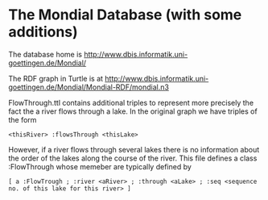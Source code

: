 # The Mondial Database (with some additions)

The database home is http://www.dbis.informatik.uni-goettingen.de/Mondial/

The RDF graph in Turtle is at http://www.dbis.informatik.uni-goettingen.de/Mondial/Mondial-RDF/mondial.n3

FlowThrough.ttl contains additional triples to represent more precisely the fact the a river flows through a lake. In the original graph we have triples of the form 

    <thisRiver> :flowsThrough <thisLake>
    
However, if a river flows through several lakes there is no information about the order of the lakes along the course of the river. This file defines a class :FlowThrough whose memeber are typically defined by

    [ a :FlowTrough ; :river <aRiver> ; :through <aLake> ; :seq <sequence no. of this lake for this river> ]
    
